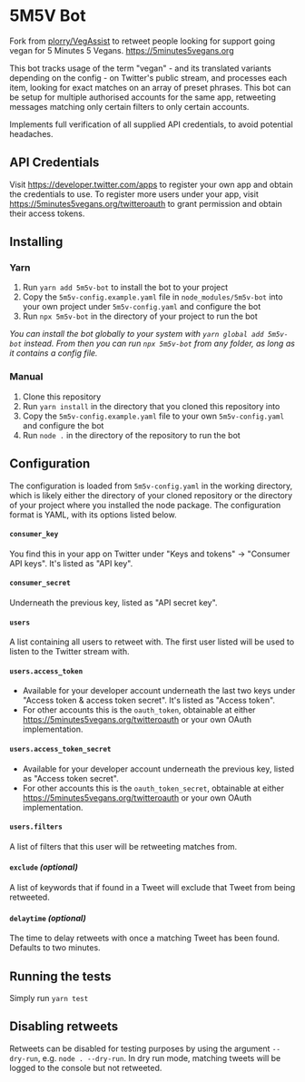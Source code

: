 # 5M5V Bot
Fork from [plorry/VegAssist](https://github.com/plorry/VegAssist) to retweet people looking for support going vegan for 5 Minutes 5 Vegans.
https://5minutes5vegans.org

This bot tracks usage of the term "vegan" - and its translated variants depending on the config - on Twitter's public stream, and processes each item, looking for exact matches on an array of preset phrases. This bot can be setup for multiple authorised accounts for the same app, retweeting messages matching only certain filters to only certain accounts.

Implements full verification of all supplied API credentials, to avoid potential headaches.

## API Credentials
Visit https://developer.twitter.com/apps to register your own app and obtain the credentials to use. To register more users under your app, visit https://5minutes5vegans.org/twitteroauth to grant permission and obtain their access tokens.

## Installing

### Yarn
1. Run `yarn add 5m5v-bot` to install the bot to your project
2. Copy the `5m5v-config.example.yaml` file in `node_modules/5m5v-bot` into your own project under `5m5v-config.yaml` and configure the bot
2. Run `npx 5m5v-bot` in the directory of your project to run the bot

*You can install the bot globally to your system with `yarn global add 5m5v-bot` instead. From then you can run `npx 5m5v-bot` from any folder, as long as it contains a config file.*

### Manual
1. Clone this repository
2. Run `yarn install` in the directory that you cloned this repository into
3. Copy the `5m5v-config.example.yaml` file to your own `5m5v-config.yaml` and configure the bot
4. Run `node .` in the directory of the repository to run the bot

## Configuration

The configuration is loaded from `5m5v-config.yaml` in the working directory, which is likely either the directory of your cloned repository or the directory of your project where you installed the node package. The configuration format is YAML, with its options listed below.

#### `consumer_key`
You find this in your app on Twitter under "Keys and tokens" -> "Consumer API keys". It's listed as "API key".
#### `consumer_secret`
Underneath the previous key, listed as "API secret key".
#### `users`
A list containing all users to retweet with. The first user listed will be used to listen to the Twitter stream with.
#### `users.access_token`
 - Available for your developer account underneath the last two keys under "Access token & access token secret". It's listed as "Access token".
 - For other accounts this is the `oauth_token`, obtainable at either https://5minutes5vegans.org/twitteroauth or your own OAuth implementation.
#### `users.access_token_secret`
 - Available for your developer account underneath the previous key, listed as "Access token secret".
 - For other accounts this is the `oauth_token_secret`, obtainable at either https://5minutes5vegans.org/twitteroauth or your own OAuth implementation.
#### `users.filters`
A list of filters that this user will be retweeting matches from.
#### `exclude` *(optional)*
A list of keywords that if found in a Tweet will exclude that Tweet from being retweeted.
#### `delaytime` *(optional)*
The time to delay retweets with once a matching Tweet has been found. Defaults to two minutes.

## Running the tests

Simply run `yarn test`

## Disabling retweets

Retweets can be disabled for testing purposes by using the argument `--dry-run`, e.g. `node . --dry-run`. In dry run mode, matching tweets will be logged to the console but not retweeted.
